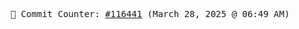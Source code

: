 <p align="center">
    <samp>
        📮 Commit Counter: <a href="https://github.com/Javascript-void0/Javascript-void0/commits/main">#116441</a> (March 28, 2025 @ 06:49 AM)
    </samp>
</p>